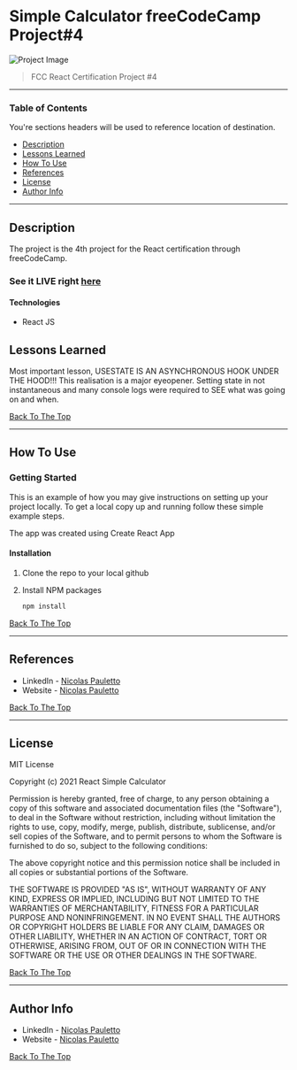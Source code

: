 # Simple Calculator freeCodeCamp Project#4

![Project Image](https://user-images.githubusercontent.com/79706492/147626713-bf6f18c4-555c-405c-98f2-5d317e25e165.png)

> FCC React Certification Project #4
---

### Table of Contents
You're sections headers will be used to reference location of destination.

- [Description](#description)
- [Lessons Learned](#lessons-learned)
- [How To Use](#how-to-use)
- [References](#references)
- [License](#license)
- [Author Info](#author-info)

---

## Description

The project is the 4th project for the React certification through freeCodeCamp.

### See it LIVE right [here](https://nickp2791.github.io/react-simple-calculator/)

#### Technologies

- React JS

## Lessons Learned

Most important lesson, USESTATE IS AN ASYNCHRONOUS HOOK UNDER THE HOOD!!! This realisation is a major eyeopener.
Setting state in not instantaneous and many console logs were required to SEE what was going on and when.

[Back To The Top](#simple-calculator-freecodecamp-project#4)

---

## How To Use

### Getting Started

This is an example of how you may give instructions on setting up your project locally.
To get a local copy up and running follow these simple example steps.

The app was created using Create React App

#### Installation

1. Clone the repo to your local github

2. Install NPM packages
   ```sh
   npm install
   ```
[Back To The Top](#simple-calculator-freecodecamp-project#4)

---

## References

- LinkedIn - [Nicolas Pauletto](https://www.linkedin.com/in/nicolas-pauletto/)
- Website - [Nicolas Pauletto](https://nicolaspauletto.com)

[Back To The Top](#simple-calculator-freecodecamp-project#4)

---

## License

MIT License

Copyright (c) 2021 React Simple Calculator

Permission is hereby granted, free of charge, to any person obtaining a copy
of this software and associated documentation files (the "Software"), to deal
in the Software without restriction, including without limitation the rights
to use, copy, modify, merge, publish, distribute, sublicense, and/or sell
copies of the Software, and to permit persons to whom the Software is
furnished to do so, subject to the following conditions:

The above copyright notice and this permission notice shall be included in all
copies or substantial portions of the Software.

THE SOFTWARE IS PROVIDED "AS IS", WITHOUT WARRANTY OF ANY KIND, EXPRESS OR
IMPLIED, INCLUDING BUT NOT LIMITED TO THE WARRANTIES OF MERCHANTABILITY,
FITNESS FOR A PARTICULAR PURPOSE AND NONINFRINGEMENT. IN NO EVENT SHALL THE
AUTHORS OR COPYRIGHT HOLDERS BE LIABLE FOR ANY CLAIM, DAMAGES OR OTHER
LIABILITY, WHETHER IN AN ACTION OF CONTRACT, TORT OR OTHERWISE, ARISING FROM,
OUT OF OR IN CONNECTION WITH THE SOFTWARE OR THE USE OR OTHER DEALINGS IN THE
SOFTWARE.

[Back To The Top](#simple-calculator-freecodecamp-project#4)

---

## Author Info

- LinkedIn - [Nicolas Pauletto](https://www.linkedin.com/in/nicolas-pauletto/)
- Website - [Nicolas Pauletto](https://nicolaspauletto.com)

[Back To The Top](#simple-calculator-freecodecamp-project#4)
